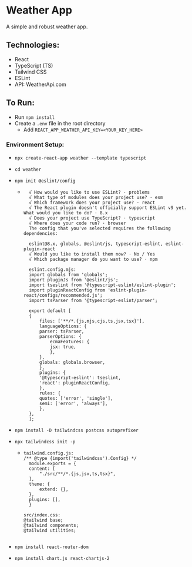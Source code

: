 # Weather App
A simple and robust weather app.

## Technologies:
 - React
 - TypeScript (TS)
 - Tailwind CSS
 - ESLint
 - API: WeatherApi.com

## To Run:
 - Run `npm install`
 - Create a `.env` file in the root directory
    - Add `REACT_APP_WEATHER_API_KEY=<YOUR_KEY_HERE>`


### Environment Setup:
- ``` npx create-react-app weather --template typescript ```
- ``` cd weather ```
- ``` npm init @eslint/config ```
    - ```
        √ How would you like to use ESLint? · problems
        √ What type of modules does your project use? · esm
        √ Which framework does your project use? · react
        √ The React plugin doesn't officially support ESLint v9 yet. What would you like to do? · 8.x
        √ Does your project use TypeScript? · typescript
        √ Where does your code run? · browser
        The config that you've selected requires the following dependencies:

        eslint@8.x, globals, @eslint/js, typescript-eslint, eslint-plugin-react
        √ Would you like to install them now? · No / Yes
        √ Which package manager do you want to use? · npm

        eslint.config.mjs:
        import globals from 'globals';
        import pluginJs from '@eslint/js';
        import tseslint from '@typescript-eslint/eslint-plugin';
        import pluginReactConfig from 'eslint-plugin-react/configs/recommended.js';
        import tsParser from '@typescript-eslint/parser';

        export default [
        {
            files: ['**/*.{js,mjs,cjs,ts,jsx,tsx}'],
            languageOptions: {
            parser: tsParser,
            parserOptions: {
                ecmaFeatures: {
                jsx: true,
                },
            },
            globals: globals.browser,
            },
            plugins: {
            '@typescript-eslint': tseslint,
            'react': pluginReactConfig,
            },
            rules: {
            quotes: ['error', 'single'],
            semi: ['error', 'always'],
            },
        },
        ];
      ```

-  ``` npm install -D tailwindcss postcss autoprefixer ```
-  ``` npx tailwindcss init -p ```
    - ```
      tailwind.config.js:
      /** @type {import('tailwindcss').Config} */
        module.exports = {
        content: [
            "./src/**/*.{js,jsx,ts,tsx}",
        ],
        theme: {
            extend: {},
        },
        plugins: [],
        }

      src/index.css:
      @tailwind base;
      @tailwind components;
      @tailwind utilities;
     ```
-  ``` npm install react-router-dom ```
-  ``` npm install chart.js react-chartjs-2 ```
